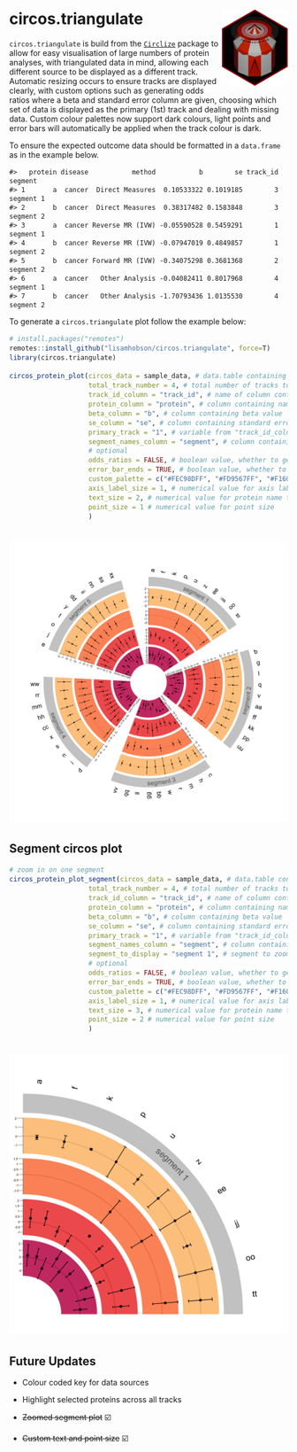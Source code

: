 
# circos.triangulate <img src="images/circos-triangulate-icon.png" align="right" height="138"/></a>

`circos.triangulate` is build from the
[`Circlize`](https://github.com/jokergoo/circlize) package to allow for
easy visualisation of large numbers of protein analyses, with
triangulated data in mind, allowing each different source to be
displayed as a different track. Automatic resizing occurs to ensure
tracks are displayed clearly, with custom options such as generating
odds ratios where a beta and standard error column are given, choosing
which set of data is displayed as the primary (1st) track and dealing
with missing data. Custom colour palettes now support dark colours,
light points and error bars will automatically be applied when the track
colour is dark.

To ensure the expected outcome data should be formatted in a
`data.frame` as in the example below.

    #>   protein disease           method           b        se track_id   segment
    #> 1       a  cancer  Direct Measures  0.10533322 0.1019185        3 segment 1
    #> 2       b  cancer  Direct Measures  0.38317482 0.1583848        3 segment 2
    #> 3       a  cancer Reverse MR (IVW) -0.05590528 0.5459291        1 segment 1
    #> 4       b  cancer Reverse MR (IVW) -0.07947019 0.4849857        1 segment 2
    #> 5       b  cancer Forward MR (IVW) -0.34075298 0.3681368        2 segment 2
    #> 6       a  cancer   Other Analysis -0.04082411 0.8017968        4 segment 1
    #> 7       b  cancer   Other Analysis -1.70793436 1.0135530        4 segment 2

To generate a `circos.triangulate` plot follow the example below:

``` r
# install.packages("remotes")
remotes::install_github("lisamhobson/circos.triangulate", force=T)
library(circos.triangulate)

circos_protein_plot(circos_data = sample_data, # data.table containing all of the data to plot
                    total_track_number = 4, # total number of tracks to plot (can be less than sources of data if only plotting subset)
                    track_id_column = "track_id", # name of column containing variable to determine which track e.g. method / data source
                    protein_column = "protein", # column containing names of proteins
                    beta_column = "b", # column containing beta value 
                    se_column = "se", # column containing standard error to generate error bars
                    primary_track = "1", # variable from "track_id_column" to determine which track is first to plot and used to generate names
                    segment_names_column = "segment", # column containing factor to subset data on
                    # optional
                    odds_ratios = FALSE, # boolean value, whether to generate and plot odds ratios from beta and se (default = FALSE)
                    error_bar_ends = TRUE, # boolean value, whether to add ends to error bars (default = T)
                    custom_palette = c("#FEC98DFF", "#FD9567FF", "#F1605DFF", "#CD4071FF"), # provide custom colour palette, supports viridis or custom vector
                    axis_label_size = 1, # numerical value for axis label font size
                    text_size = 2, # numerical value for protein name text size
                    point_size = 1 # numerical value for point size
                    )
```

# <img src="images/example_circos_new.png" align="centre"/>

## Segment circos plot

``` r
# zoom in on one segment 
circos_protein_plot_segment(circos_data = sample_data, # data.table containing all of the data to plot
                    total_track_number = 4, # total number of tracks to plot (can be less than sources of data if only plotting subset)
                    track_id_column = "track_id", # name of column containing variable to determine which track e.g. method / data source
                    protein_column = "protein", # column containing names of proteins
                    beta_column = "b", # column containing beta value 
                    se_column = "se", # column containing standard error to generate error bars
                    primary_track = "1", # variable from "track_id_column" to determine which track is first to plot and used to generate names
                    segment_names_column = "segment", # column containing factor to subset data on
                    segment_to_display = "segment 1", # segment to zoom in on
                    # optional
                    odds_ratios = FALSE, # boolean value, whether to generate and plot odds ratios from beta and se (default = FALSE)
                    error_bar_ends = TRUE, # boolean value, whether to add ends to error bars (default = T)
                    custom_palette = c("#FEC98DFF", "#FD9567FF", "#F1605DFF", "#CD4071FF"), # provide custom colour palette, supports viridis or custom vector
                    axis_label_size = 1, # numerical value for axis label font size
                    text_size = 3, # numerical value for protein name text size
                    point_size = 2 # numerical value for point size
                    )
```

# <img src="images/example_circos_segment_new.png" align="centre"/>

## Future Updates

- Colour coded key for data sources

- Highlight selected proteins across all tracks

- ~~Zoomed segment plot~~ ☑️

- ~~Custom text and point size~~ ☑️
